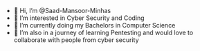 - 👋 Hi, I’m @Saad-Mansoor-Minhas
- 👀 I’m interested in Cyber Security and Coding 
- 🌱 I’m currently doing my Bachelors in Computer Science 
- 💞️ I’m also in a journey of learning Pentesting and would love to collaborate
      with people from cyber security 

<!---
Saad-Mansoor-Minhas/Saad-Mansoor-Minhas is a ✨ special ✨ repository because its `README.md` (this file) appears on your GitHub profile.
You can click the Preview link to take a look at your changes.
--->

